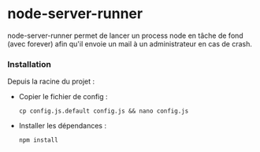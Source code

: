 # node-server-runner

node-server-runner permet de lancer un process node en tâche de fond (avec forever)
afin qu'il envoie un mail à un administrateur en cas de crash.

### Installation


Depuis la racine du projet :

- Copier le fichier de config :

   ```
   cp config.js.default config.js && nano config.js
   ```

- Installer les dépendances :

   ```
   npm install
   ```

